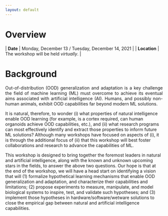 ```yaml
---
layout: default
---
```


# Overview

| **Date** | Monday, December 13 / Tuesday, December 14, 2021 |
| **Location** | The workshop will be held *virtually*. |

# Background
<p style='text-align: justify;'>
Out-of-distribution (OOD) generalization and adaptation is a key challenge the field of machine learning (ML) must overcome to achieve its eventual aims associated with artificial intelligence (AI). Humans, and possibly non-human animals, exhibit OOD capabilities far beyond modern ML solutions. 

It is natural, therefore, to wonder (i) what properties of natural intelligence enable OOD learning (for example, is a cortex required, can human organoids achieve OOD capabilities, etc.), and (ii) what research programs can most effectively identify and extract those properties to inform future ML solutions? Although many workshops have focused on aspects of (i), it is through the additional focus of (ii) that this workshop will best foster collaborations and research to advance the capabilities of ML.

This workshop is designed to bring together the foremost leaders in natural and artificial intelligence, along with the known and unknown upcoming stars in the fields, to answer the above two questions.  Our hope is that at the end of the workshop, we will have a head start on identifying a vision that will (1) formalize hypothetical learning mechanisms that enable OOD generalization and adaptation, and characterize their capabilities and limitations; (2) propose experiments to measure, manipulate, and model biological systems to inspire, test, and validate such hypotheses; and (3) implement those hypotheses in hardware/software/wetware solutions to close the empirical gap between natural and artificial intelligence capabilities.
</p>
